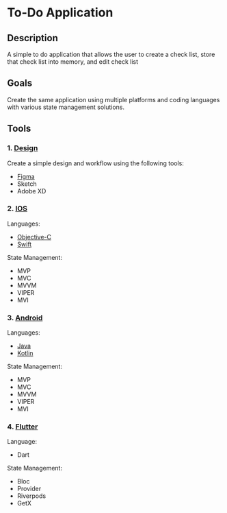 # To-Do Application

## Description

A simple to do application that allows the user to create a check list, store that check list into memory, and edit check list

## Goals

Create the same application using multiple platforms and coding languages with various state management solutions.

## Tools

### 1. [Design](/design/)

Create a simple design and workflow using the following tools:

- [Figma](/design/figma/)
- Sketch
- Adobe XD

### 2. [IOS](/ios/)

Languages:

- [Objective-C](/ios/objective-c/)
- [Swift](/ios/swift/)

State Management:

- MVP
- MVC
- MVVM
- VIPER
- MVI

### 3. [Android](/android/)

Languages:

- [Java](/android/java/)
- [Kotlin](/android/kotlin/)

State Management:

- MVP
- MVC
- MVVM
- VIPER
- MVI

### 4. [Flutter](/flutter/)

Language:

- Dart

State Management:

- Bloc
- Provider
- Riverpods
- GetX
